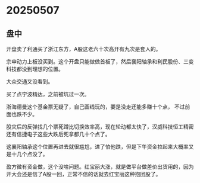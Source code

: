 # 20250507

## 盘中

开盘卖了利通买了浙江东方，A股这老六十次高开有九次是套人的。

宗申动力上板没买到。这个开盘只能做做首板了，然后襄阳轴承和利民股份、三变科技都没到理想的位置。

大众交通又没看到。

买了点宁波精达，之前被坑过一次。

浙海德曼这个基金票无疑了，自己画线玩的，要是没走还能多赚十个点， 不过前面也跌不少。

股灾后的反弹找几个票死蹲比切换效率高，现在轮动都太快了，汉威科技恒工精密还有信捷电子这些大跌后死拿都几十个点了。

这襄阳轴承这个位置再进去就很尴尬，进了怕他跌，但是下午资金拉起来大概率又是十几个点没了。

盈方微有资金做，这个没啥问题。红宝丽大涨，就是做平台做差价出货用的，因为开大会还是信了A股一回，正常不信的话就去红宝丽这种抱团股了。
